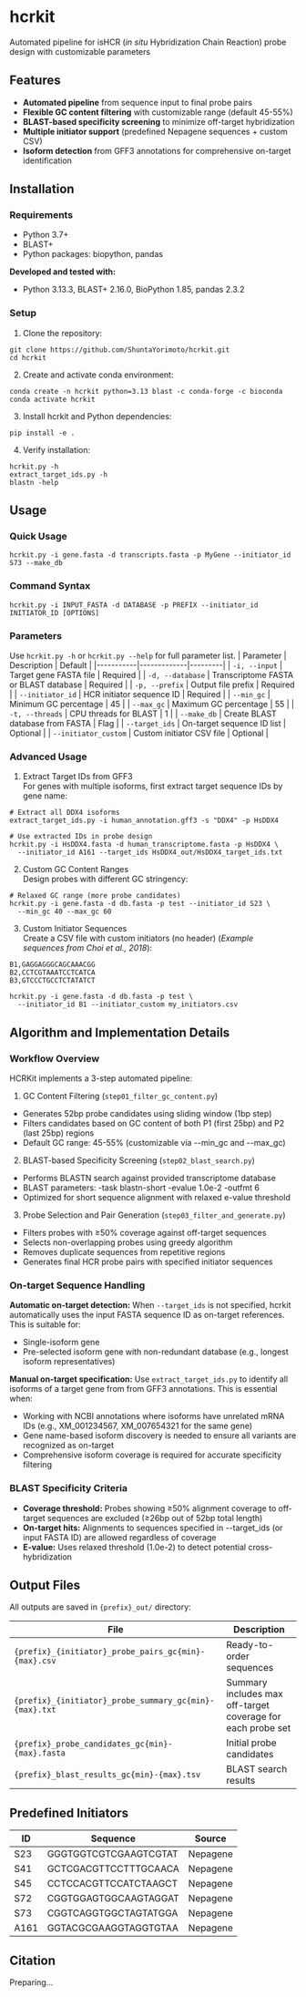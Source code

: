 # hcrkit
Automated pipeline for isHCR (_in situ_ Hybridization Chain Reaction) probe design with customizable parameters

## Features

- **Automated pipeline** from sequence input to final probe pairs
- **Flexible GC content filtering** with customizable range (default 45-55%)
- **BLAST-based specificity screening** to minimize off-target hybridization
- **Multiple initiator support** (predefined Nepagene sequences + custom CSV)
- **Isoform detection** from GFF3 annotations for comprehensive on-target identification

## Installation

### Requirements
- Python 3.7+
- BLAST+
- Python packages: biopython, pandas

**Developed and tested with:**
- Python 3.13.3, BLAST+ 2.16.0, BioPython 1.85, pandas 2.3.2

### Setup
1. Clone the repository:
```
git clone https://github.com/ShuntaYorimoto/hcrkit.git
cd hcrkit
```
2. Create and activate conda environment:
```
conda create -n hcrkit python=3.13 blast -c conda-forge -c bioconda
conda activate hcrkit
```

3. Install hcrkit and Python dependencies:
```
pip install -e .
```

4. Verify installation:
```
hcrkit.py -h
extract_target_ids.py -h
blastn -help
```

## Usage
### Quick Usage
```
hcrkit.py -i gene.fasta -d transcripts.fasta -p MyGene --initiator_id S73 --make_db
```

### Command Syntax

```
hcrkit.py -i INPUT_FASTA -d DATABASE -p PREFIX --initiator_id INITIATOR_ID [OPTIONS]
```

### Parameters
Use `hcrkit.py -h` or `hcrkit.py --help` for full parameter list.
| Parameter | Description | Default |
|-----------|-------------|---------|
| `-i, --input` | Target gene FASTA file | Required |
| `-d, --database` | Transcriptome FASTA or BLAST database | Required |
| `-p, --prefix` | Output file prefix | Required |
| `--initiator_id` | HCR initiator sequence ID | Required |
| `--min_gc` | Minimum GC percentage | 45 |
| `--max_gc` | Maximum GC percentage | 55 |
| `-t, --threads` |	CPU threads for BLAST |	1 |
| `--make_db` |	Create BLAST database from FASTA | Flag |
| `--target_ids` | On-target sequence ID list	| Optional |
| `--initiator_custom` | Custom initiator CSV file | Optional |

### Advanced Usage
1. Extract Target IDs from GFF3  
For genes with multiple isoforms, first extract target sequence IDs by gene name:

```
# Extract all DDX4 isoforms
extract_target_ids.py -i human_annotation.gff3 -s "DDX4" -p HsDDX4

# Use extracted IDs in probe design
hcrkit.py -i HsDDX4.fasta -d human_transcriptome.fasta -p HsDDX4 \
  --initiator_id A161 --target_ids HsDDX4_out/HsDDX4_target_ids.txt
```

2. Custom GC Content Ranges  
Design probes with different GC stringency:

```
# Relaxed GC range (more probe candidates)
hcrkit.py -i gene.fasta -d db.fasta -p test --initiator_id S23 \
  --min_gc 40 --max_gc 60
```

3. Custom Initiator Sequences  
Create a CSV file with custom initiators (no header) (_Example sequences from Choi et al., 2018_):  
```
B1,GAGGAGGGCAGCAAACGG
B2,CCTCGTAAATCCTCATCA
B3,GTCCCTGCCTCTATATCT
```

```
hcrkit.py -i gene.fasta -d db.fasta -p test \
  --initiator_id B1 --initiator_custom my_initiators.csv
```

## Algorithm and Implementation Details
### Workflow Overview
HCRKit implements a 3-step automated pipeline:

1. GC Content Filtering (`step01_filter_gc_content.py`)
- Generates 52bp probe candidates using sliding window (1bp step)
- Filters candidates based on GC content of both P1 (first 25bp) and P2 (last 25bp) regions
- Default GC range: 45-55% (customizable via --min_gc and --max_gc)

2. BLAST-based Specificity Screening (`step02_blast_search.py`)
- Performs BLASTN search against provided transcriptome database
- BLAST parameters: -task blastn-short -evalue 1.0e-2 -outfmt 6
- Optimized for short sequence alignment with relaxed e-value threshold

3. Probe Selection and Pair Generation (`step03_filter_and_generate.py`)
- Filters probes with ≥50% coverage against off-target sequences
- Selects non-overlapping probes using greedy algorithm
- Removes duplicate sequences from repetitive regions
- Generates final HCR probe pairs with specified initiator sequences

### On-target Sequence Handling
**Automatic on-target detection:** When `--target_ids` is not specified, hcrkit automatically uses the input FASTA sequence ID as on-target references. This is suitable for:
- Single-isoform gene
- Pre-selected isoform gene with non-redundant database (e.g., longest isoform representatives)

**Manual on-target specification:** Use `extract_target_ids.py` to identify all isoforms of a target gene from from GFF3 annotations. This is essential when:
- Working with NCBI annotations where isoforms have unrelated mRNA IDs (e.g., XM_001234567, XM_007654321 for the same gene)
- Gene name-based isoform discovery is needed to ensure all variants are recognized as on-target
- Comprehensive isoform coverage is required for accurate specificity filtering

### BLAST Specificity Criteria
- **Coverage threshold:** Probes showing ≥50% alignment coverage to off-target sequences are excluded (≥26bp out of 52bp total length)
- **On-target hits:** Alignments to sequences specified in --target_ids (or input FASTA ID) are allowed regardless of coverage
- **E-value:** Uses relaxed threshold (1.0e-2) to detect potential cross-hybridization

## Output Files
All outputs are saved in `{prefix}_out/` directory:

| File | Description |
|------|-------------|
| `{prefix}_{initiator}_probe_pairs_gc{min}-{max}.csv` | Ready-to-order sequences |
| `{prefix}_{initiator}_probe_summary_gc{min}-{max}.txt` |	Summary includes max off-target coverage for each probe set |
| `{prefix}_probe_candidates_gc{min}-{max}.fasta` |	Initial probe candidates |
| `{prefix}_blast_results_gc{min}-{max}.tsv` |	BLAST search results |

## Predefined Initiators

| ID | Sequence | Source |
|----|----------|---------|
| S23 | GGGTGGTCGTCGAAGTCGTAT | Nepagene |
| S41 | GCTCGACGTTCCTTTGCAACA | Nepagene |
| S45 | CCTCCACGTTCCATCTAAGCT | Nepagene |
| S72 | CGGTGGAGTGGCAAGTAGGAT | Nepagene |
| S73 | CGGTCAGGTGGCTAGTATGGA | Nepagene |
| A161 | GGTACGCGAAGGTAGGTGTAA | Nepagene |

## Citation
Preparing...
